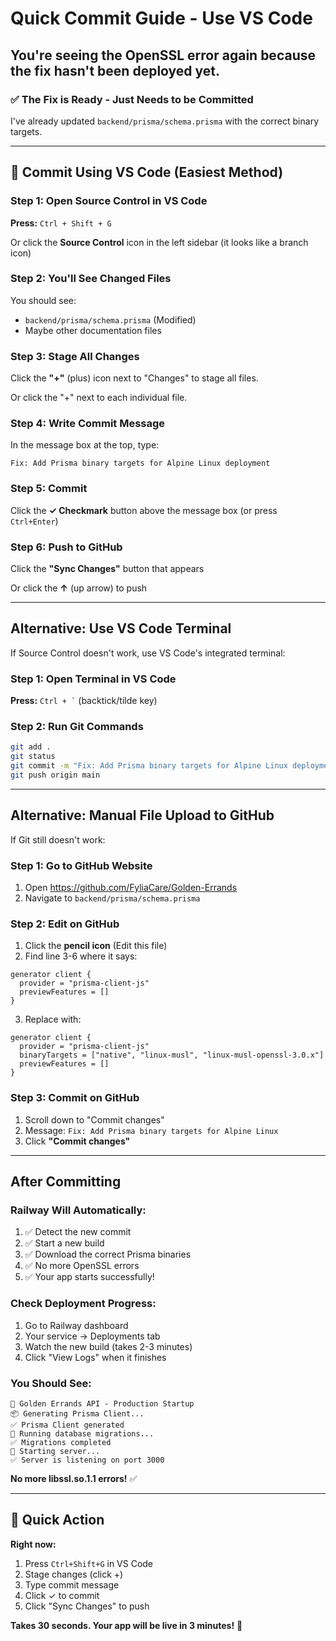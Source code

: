# Quick Commit Guide - Use VS Code

## You're seeing the OpenSSL error again because the fix hasn't been deployed yet.

### ✅ The Fix is Ready - Just Needs to be Committed

I've already updated `backend/prisma/schema.prisma` with the correct binary targets.

---

## 🚀 Commit Using VS Code (Easiest Method)

### Step 1: Open Source Control in VS Code

**Press:** `Ctrl + Shift + G`

Or click the **Source Control** icon in the left sidebar (it looks like a branch icon)

### Step 2: You'll See Changed Files

You should see:
- `backend/prisma/schema.prisma` (Modified)
- Maybe other documentation files

### Step 3: Stage All Changes

Click the **"+"** (plus) icon next to "Changes" to stage all files.

Or click the "+" next to each individual file.

### Step 4: Write Commit Message

In the message box at the top, type:
```
Fix: Add Prisma binary targets for Alpine Linux deployment
```

### Step 5: Commit

Click the **✓ Checkmark** button above the message box (or press `Ctrl+Enter`)

### Step 6: Push to GitHub

Click the **"Sync Changes"** button that appears

Or click the **↑** (up arrow) to push

---

## Alternative: Use VS Code Terminal

If Source Control doesn't work, use VS Code's integrated terminal:

### Step 1: Open Terminal in VS Code

**Press:** `` Ctrl + ` `` (backtick/tilde key)

### Step 2: Run Git Commands

```bash
git add .
git status
git commit -m "Fix: Add Prisma binary targets for Alpine Linux deployment"
git push origin main
```

---

## Alternative: Manual File Upload to GitHub

If Git still doesn't work:

### Step 1: Go to GitHub Website

1. Open https://github.com/FyliaCare/Golden-Errands
2. Navigate to `backend/prisma/schema.prisma`

### Step 2: Edit on GitHub

1. Click the **pencil icon** (Edit this file)
2. Find line 3-6 where it says:

```prisma
generator client {
  provider = "prisma-client-js"
  previewFeatures = []
}
```

3. Replace with:

```prisma
generator client {
  provider = "prisma-client-js"
  binaryTargets = ["native", "linux-musl", "linux-musl-openssl-3.0.x"]
  previewFeatures = []
}
```

### Step 3: Commit on GitHub

1. Scroll down to "Commit changes"
2. Message: `Fix: Add Prisma binary targets for Alpine Linux`
3. Click **"Commit changes"**

---

## After Committing

### Railway Will Automatically:

1. ✅ Detect the new commit
2. ✅ Start a new build
3. ✅ Download the correct Prisma binaries
4. ✅ No more OpenSSL errors
5. ✅ Your app starts successfully!

### Check Deployment Progress:

1. Go to Railway dashboard
2. Your service → Deployments tab
3. Watch the new build (takes 2-3 minutes)
4. Click "View Logs" when it finishes

### You Should See:

```
🚀 Golden Errands API - Production Startup
📦 Generating Prisma Client...
✅ Prisma Client generated
🔄 Running database migrations...
✅ Migrations completed
🌟 Starting server...
✅ Server is listening on port 3000
```

**No more libssl.so.1.1 errors!** ✅

---

## 🎯 Quick Action

**Right now:**
1. Press `Ctrl+Shift+G` in VS Code
2. Stage changes (click +)
3. Type commit message
4. Click ✓ to commit
5. Click "Sync Changes" to push

**Takes 30 seconds. Your app will be live in 3 minutes!** 🚀
